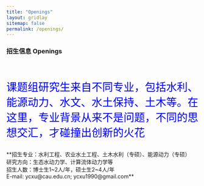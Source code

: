 ```yaml
---
title: "Openings"
layout: gridlay
sitemap: false
permalink: /openings/
---
```


### 招生信息 Openings
<br>
<p style="color:blue; font-size: 1.75rem;font-family:STXinwei,'华文新魏'">
课题组研究生来自不同专业，包括水利、能源动力、水文、水土保持、土木等。在这里，专业背景从来不是问题，不同的思想交汇，才碰撞出创新的火花<br>
</p>
<div class="jumbotron">
 **招生专业：水利工程、农业水土工程、土木水利（专硕）、能源动力（专硕）<br> 研究方向：生态水动力学、计算流体动力学等<br> 招生人数：博士生1~2人/年，硕士生2~4人/年<br> E-mail: ycxu@cau.edu.cn; ycxu1990@gmail.com**
</div>

